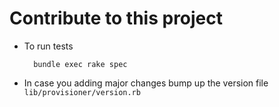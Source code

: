 # Contribute to this project

* To run tests

        bundle exec rake spec

* In case you adding major changes bump up the version file `lib/provisioner/version.rb`